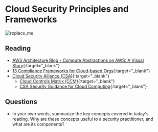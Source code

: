 # Cloud Security Principles and Frameworks

![replace_me](https://codeworks.blob.core.windows.net/public/assets/img/illustrations/placeholder.svg)

## Reading

- [AWS Architecture Blog - Compute Abstractions on AWS: A Visual Story](https://aws.amazon.com/blogs/architecture/compute-abstractions-on-aws-a-visual-story/){:target="_blank"}
- [13 Compliance Frameworks for Cloud-based Orgs](https://www.horangi.com/blog/13-compliance-frameworks-for-cloud-based-organizations){:target="_blank"}
- [Cloud Security Alliance (CSA)](https://cloudsecurityalliance.org/){:target="_blank"}
  - [Cloud Controls Matrix (CCM)](https://cloudsecurityalliance.org/research/cloud-controls-matrix/){:target="_blank"}
  - [CSA Security Guidance for Cloud Computing](https://cloudsecurityalliance.org/research/guidance/){:target="_blank"}



## Questions
- In your own words, summarize the key concepts covered in today's reading. Why are these concepts useful to a security practitioner, and what are its components?

